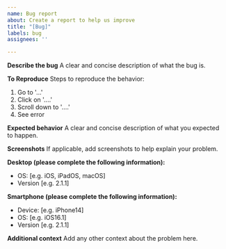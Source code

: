 ```yaml
---
name: Bug report
about: Create a report to help us improve
title: "[Bug]"
labels: bug
assignees: ''

---
```


**Describe the bug**
A clear and concise description of what the bug is.

**To Reproduce**
Steps to reproduce the behavior:
1. Go to '...'
2. Click on '....'
3. Scroll down to '....'
4. See error

**Expected behavior**
A clear and concise description of what you expected to happen.

**Screenshots**
If applicable, add screenshots to help explain your problem.

**Desktop (please complete the following information):**
 - OS: [e.g. iOS, iPadOS, macOS]
 - Version [e.g. 2.1.1]

**Smartphone (please complete the following information):**
 - Device: [e.g. iPhone14]
 - OS: [e.g. iOS16.1]
 - Version [e.g. 2.1.1]

**Additional context**
Add any other context about the problem here.
